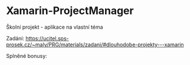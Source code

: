 # Xamarin-ProjectManager
Školní projekt - aplikace na vlastní téma

Zadání: https://ucitel.sps-prosek.cz/~maly/PRG/materials/zadani/#dlouhodobe-projekty---xamarin

Splněné bonusy:
